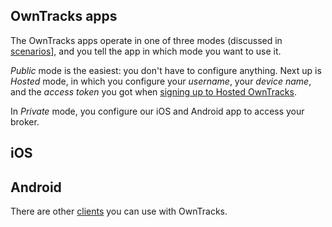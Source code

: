 ## OwnTracks apps

The OwnTracks apps operate in one of three modes (discussed in [scenarios](scenarios.md)], and you tell the app in which mode you want to use it.

_Public_ mode is the easiest: you don't have to configure anything. Next up is _Hosted_ mode, in which you configure your _username_, your _device name_, and the _access token_ you got when [signing up to Hosted OwnTracks](../features/hosted.md).

In _Private_ mode, you configure our iOS and Android app to access your broker.

##  iOS

##  Android


There are other [clients](clients.md) you can use with OwnTracks.
